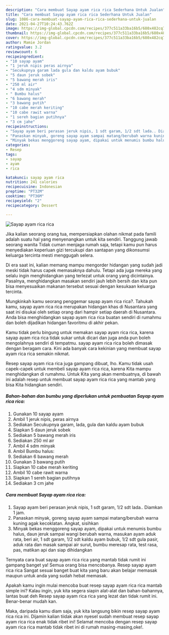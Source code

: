 ```yaml
---
description: "Cara membuat Sayap ayam rica rica Sederhana Untuk Jualan"
title: "Cara membuat Sayap ayam rica rica Sederhana Untuk Jualan"
slug: 1086-cara-membuat-sayap-ayam-rica-rica-sederhana-untuk-jualan
date: 2021-04-27T10:24:43.762Z
image: https://img-global.cpcdn.com/recipes/377c511a33ba16b5/680x482cq70/sayap-ayam-rica-rica-foto-resep-utama.jpg
thumbnail: https://img-global.cpcdn.com/recipes/377c511a33ba16b5/680x482cq70/sayap-ayam-rica-rica-foto-resep-utama.jpg
cover: https://img-global.cpcdn.com/recipes/377c511a33ba16b5/680x482cq70/sayap-ayam-rica-rica-foto-resep-utama.jpg
author: Mamie Jordan
ratingvalue: 3.2
reviewcount: 6
recipeingredient:
- "10 sayap ayam"
- "1 jeruk nipis peras airnya"
- "Secukupnya garam lada gula dan kaldu ayam bubuk"
- "5 daun jeruk sobek"
- "5 bawang merah iris"
- "250 ml air"
- "4 sdm minyak"
- " Bumbu halus"
- "6 bawang merah"
- "3 bawang putih"
- "10 cabe merah keriting"
- "10 cabe rawit warna"
- "1 sereh bagian putihnya"
- "3 cm jahe"
recipeinstructions:
- "Sayap ayam beri perasan jeruk nipis, 1 sdt garam, 1/2 sdt lada.. Diamkan 1 jam."
- "Panaskan minyak, goreng sayap ayam sampai matang/berubah warna kuning agak kecoklatan. Angkat, sisihkan"
- "Minyak bekas menggoreng sayap ayam, dipakai untuk menumis bumbu halus, daun jeruk sampai wangi berubah warna, masukan ayam aduk rata, beri air, 1 sdt garam, 1/2 sdt kaldu ayam bubuk, 1/2 sdt gula pasir, aduk rata dan masak sampai air surut, bumbu meresap rata, test rasa, pas, matikan api dan siap dihidangkan"
categories:
- Resep
tags:
- sayap
- ayam
- rica

katakunci: sayap ayam rica 
nutrition: 241 calories
recipecuisine: Indonesian
preptime: "PT32M"
cooktime: "PT36M"
recipeyield: "2"
recipecategory: Dessert

---
```



![Sayap ayam rica rica](https://img-global.cpcdn.com/recipes/377c511a33ba16b5/680x482cq70/sayap-ayam-rica-rica-foto-resep-utama.jpg)

Jika kalian seorang orang tua, mempersiapkan olahan nikmat pada famili adalah suatu hal yang menyenangkan untuk kita sendiri. Tanggung jawab seorang  wanita Tidak cuman menjaga rumah saja, tetapi kamu pun harus menyediakan keperluan gizi tercukupi dan santapan yang dikonsumsi keluarga tercinta mesti menggugah selera.

Di era  saat ini, kalian memang mampu mengorder hidangan yang sudah jadi meski tidak harus capek memasaknya dahulu. Tetapi ada juga mereka yang selalu ingin menghidangkan yang terlezat untuk orang yang dicintainya. Pasalnya, menghidangkan masakan sendiri jauh lebih bersih dan kita pun bisa menyesuaikan makanan tersebut sesuai dengan kesukaan keluarga tercinta. 



Mungkinkah kamu seorang penggemar sayap ayam rica rica?. Tahukah kamu, sayap ayam rica rica merupakan hidangan khas di Nusantara yang saat ini disukai oleh setiap orang dari hampir setiap daerah di Nusantara. Anda bisa menghidangkan sayap ayam rica rica buatan sendiri di rumahmu dan boleh dijadikan hidangan favoritmu di akhir pekan.

Kamu tidak perlu bingung untuk memakan sayap ayam rica rica, karena sayap ayam rica rica tidak sukar untuk dicari dan juga anda pun boleh mengolahnya sendiri di tempatmu. sayap ayam rica rica boleh dimasak dengan beragam cara. Kini ada banyak cara kekinian yang membuat sayap ayam rica rica semakin nikmat.

Resep sayap ayam rica rica juga gampang dibuat, lho. Kamu tidak usah capek-capek untuk membeli sayap ayam rica rica, karena Kita mampu menghidangkan di rumahmu. Untuk Kita yang akan membuatnya, di bawah ini adalah resep untuk membuat sayap ayam rica rica yang mantab yang bisa Kita hidangkan sendiri.

<!--inarticleads1-->

##### Bahan-bahan dan bumbu yang diperlukan untuk pembuatan Sayap ayam rica rica:

1. Gunakan 10 sayap ayam
1. Ambil 1 jeruk nipis, peras airnya
1. Sediakan Secukupnya garam, lada, gula dan kaldu ayam bubuk
1. Siapkan 5 daun jeruk sobek
1. Sediakan 5 bawang merah iris
1. Sediakan 250 ml air
1. Ambil 4 sdm minyak
1. Ambil  Bumbu halus:
1. Sediakan 6 bawang merah
1. Gunakan 3 bawang putih
1. Siapkan 10 cabe merah keriting
1. Ambil 10 cabe rawit warna
1. Siapkan 1 sereh bagian putihnya
1. Sediakan 3 cm jahe




<!--inarticleads2-->

##### Cara membuat Sayap ayam rica rica:

1. Sayap ayam beri perasan jeruk nipis, 1 sdt garam, 1/2 sdt lada.. Diamkan 1 jam.
1. Panaskan minyak, goreng sayap ayam sampai matang/berubah warna kuning agak kecoklatan. Angkat, sisihkan
1. Minyak bekas menggoreng sayap ayam, dipakai untuk menumis bumbu halus, daun jeruk sampai wangi berubah warna, masukan ayam aduk rata, beri air, 1 sdt garam, 1/2 sdt kaldu ayam bubuk, 1/2 sdt gula pasir, aduk rata dan masak sampai air surut, bumbu meresap rata, test rasa, pas, matikan api dan siap dihidangkan




Ternyata cara buat sayap ayam rica rica yang mantab tidak rumit ini gampang banget ya! Semua orang bisa mencobanya. Resep sayap ayam rica rica Sangat sesuai banget buat kita yang baru akan belajar memasak maupun untuk anda yang sudah hebat memasak.

Apakah kamu ingin mulai mencoba buat resep sayap ayam rica rica mantab simple ini? Kalau ingin, yuk kita segera siapin alat-alat dan bahan-bahannya, lantas buat deh Resep sayap ayam rica rica yang lezat dan tidak rumit ini. Benar-benar mudah kan. 

Maka, daripada kamu diam saja, yuk kita langsung bikin resep sayap ayam rica rica ini. Dijamin kalian tiidak akan nyesel sudah membuat resep sayap ayam rica rica enak tidak ribet ini! Selamat mencoba dengan resep sayap ayam rica rica mantab tidak ribet ini di rumah masing-masing,oke!.

